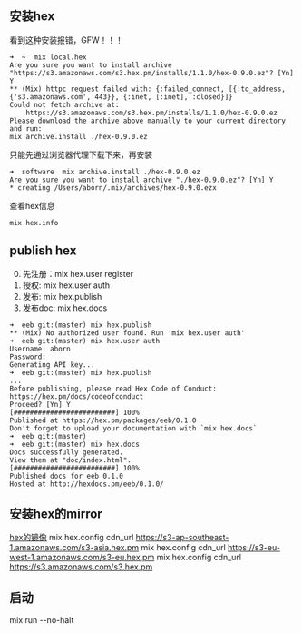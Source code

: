 
## 安装hex
看到这种安装报错，GFW！！！

```shell
➜  ~  mix local.hex
Are you sure you want to install archive "https://s3.amazonaws.com/s3.hex.pm/installs/1.1.0/hex-0.9.0.ez"? [Yn] Y
** (Mix) httpc request failed with: {:failed_connect, [{:to_address, {'s3.amazonaws.com', 443}}, {:inet, [:inet], :closed}]}
Could not fetch archive at:
    https://s3.amazonaws.com/s3.hex.pm/installs/1.1.0/hex-0.9.0.ez
Please download the archive above manually to your current directory and run:
mix archive.install ./hex-0.9.0.ez
```

只能先通过浏览器代理下载下来，再安装

```shell
➜  software  mix archive.install ./hex-0.9.0.ez
Are you sure you want to install archive "./hex-0.9.0.ez"? [Yn] Y
* creating /Users/aborn/.mix/archives/hex-0.9.0.ezx
```

查看hex信息
```
mix hex.info
```

## publish hex
0. 先注册：mix hex.user register
1. 授权: mix hex.user auth
2. 发布: mix hex.publish
3. 发布doc: mix hex.docs

```shell
➜  eeb git:(master) mix hex.publish
** (Mix) No authorized user found. Run 'mix hex.user auth'
➜  eeb git:(master) mix hex.user auth
Username: aborn
Password:
Generating API key...
➜  eeb git:(master) mix hex.publish
...
Before publishing, please read Hex Code of Conduct: https://hex.pm/docs/codeofconduct
Proceed? [Yn] Y
[#########################] 100%
Published at https://hex.pm/packages/eeb/0.1.0
Don't forget to upload your documentation with `mix hex.docs`
➜  eeb git:(master)
➜  eeb git:(master) mix hex.docs
Docs successfully generated.
View them at "doc/index.html".
[#########################] 100%
Published docs for eeb 0.1.0
Hosted at http://hexdocs.pm/eeb/0.1.0/
```

## 安装hex的mirror
[hex的镜像](https://hex.pm/docs/mirrors)
mix hex.config cdn_url https://s3-ap-southeast-1.amazonaws.com/s3-asia.hex.pm
mix hex.config cdn_url https://s3-eu-west-1.amazonaws.com/s3-eu.hex.pm
mix hex.config cdn_url https://s3.amazonaws.com/s3.hex.pm

## 启动
mix run --no-halt
